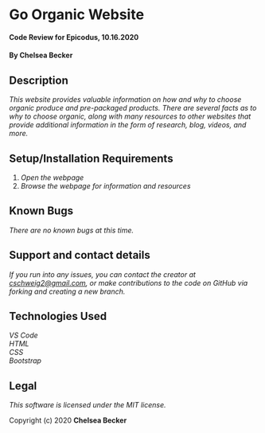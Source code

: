 # Go Organic Website

#### Code Review for Epicodus, 10.16.2020

#### **By Chelsea Becker**

## Description

_This website provides valuable information on how and why to choose organic produce and pre-packaged products. There are several facts as to why to choose organic, along with many resources to other websites that provide additional information in the form of research, blog, videos, and more._

## Setup/Installation Requirements

1. _Open the webpage_
2. _Browse the webpage for information and resources_

## Known Bugs

_There are no known bugs at this time._

## Support and contact details

_If you run into any issues, you can contact the creator at cschweig2@gmail.com, or make contributions to the code on GitHub via forking and creating a new branch._

## Technologies Used

_VS Code_ <br />
_HTML_ <br />
_CSS_ <br />
_Bootstrap_ <br />

## Legal

*This software is licensed under the MIT license.*

Copyright (c) 2020 **Chelsea Becker**
